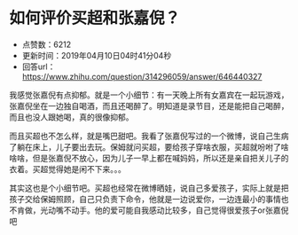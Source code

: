 # 如何评价买超和张嘉倪？
- 点赞数：6212
- 更新时间：2019年04月10日04时41分04秒
- 回答url：https://www.zhihu.com/question/314296059/answer/646440327
<body>
 <p data-pid="KkFSKhKM">我感觉张嘉倪有点抑郁。就是一个小细节：有一天晚上所有女嘉宾在一起玩游戏，张嘉倪坐在一边独自喝酒，而且还喝醉了。明知道是录节目，还是能把自己喝醉，而且也没人跟她喝，真的很像抑郁。</p>
 <p data-pid="1_tJFXqV">而且买超也不怎么样，就是嘴巴甜吧。我看了张嘉倪写过的一个微博，说自己生病了躺在床上，儿子要出去玩。保姆就问买超，要给孩子穿啥衣服，买超就吩咐了啥啥啥，但是张嘉倪不放心，因为儿子一早上都在喊妈妈，所以还是亲自把关儿子的衣着。买超觉得她是闲不下来。。。</p>
 <p data-pid="h-YBRAcj">其实这也是个小细节吧。买超也经常在微博晒娃，说自己多爱孩子，实际上就是把孩子交给保姆照顾，自己只负责下命令，他就是一边说爱你，一边连最小的事情也不肯做，光动嘴不动手。他的爱可能自我感动比较多，自己觉得很爱孩子or张嘉倪吧</p>
</body>